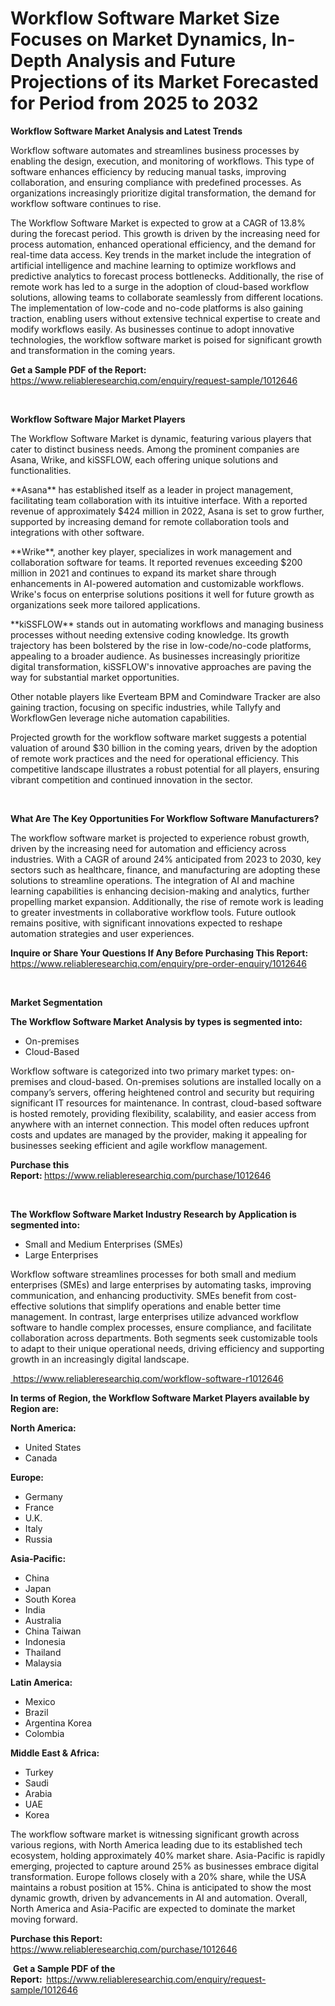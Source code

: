 <p><h1>Workflow Software Market Size Focuses on Market Dynamics, In-Depth Analysis and Future Projections of its Market Forecasted for Period from 2025 to 2032</h1></p><p><strong>Workflow Software Market Analysis and Latest Trends</strong></p>
<p><p>Workflow software automates and streamlines business processes by enabling the design, execution, and monitoring of workflows. This type of software enhances efficiency by reducing manual tasks, improving collaboration, and ensuring compliance with predefined processes. As organizations increasingly prioritize digital transformation, the demand for workflow software continues to rise.</p><p>The Workflow Software Market is expected to grow at a CAGR of 13.8% during the forecast period. This growth is driven by the increasing need for process automation, enhanced operational efficiency, and the demand for real-time data access. Key trends in the market include the integration of artificial intelligence and machine learning to optimize workflows and predictive analytics to forecast process bottlenecks. Additionally, the rise of remote work has led to a surge in the adoption of cloud-based workflow solutions, allowing teams to collaborate seamlessly from different locations. The implementation of low-code and no-code platforms is also gaining traction, enabling users without extensive technical expertise to create and modify workflows easily. As businesses continue to adopt innovative technologies, the workflow software market is poised for significant growth and transformation in the coming years.</p></p>
<p><strong>Get a Sample PDF of the Report:&nbsp;</strong> <a href="https://www.reliableresearchiq.com/enquiry/request-sample/1012646?utm_campaign=3506&utm_medium=2&utm_source=Github&utm_content=ia&utm_term=16042025&utm_id=workflow-software">https://www.reliableresearchiq.com/enquiry/request-sample/1012646</a></p>
<p>&nbsp;</p>
<p><strong>Workflow Software Major Market Players</strong></p>
<p><p>The Workflow Software Market is dynamic, featuring various players that cater to distinct business needs. Among the prominent companies are Asana, Wrike, and kiSSFLOW, each offering unique solutions and functionalities.</p><p>**Asana** has established itself as a leader in project management, facilitating team collaboration with its intuitive interface. With a reported revenue of approximately $424 million in 2022, Asana is set to grow further, supported by increasing demand for remote collaboration tools and integrations with other software.</p><p>**Wrike**, another key player, specializes in work management and collaboration software for teams. It reported revenues exceeding $200 million in 2021 and continues to expand its market share through enhancements in AI-powered automation and customizable workflows. Wrike's focus on enterprise solutions positions it well for future growth as organizations seek more tailored applications.</p><p>**kiSSFLOW** stands out in automating workflows and managing business processes without needing extensive coding knowledge. Its growth trajectory has been bolstered by the rise in low-code/no-code platforms, appealing to a broader audience. As businesses increasingly prioritize digital transformation, kiSSFLOW's innovative approaches are paving the way for substantial market opportunities.</p><p>Other notable players like Everteam BPM and Comindware Tracker are also gaining traction, focusing on specific industries, while Tallyfy and WorkflowGen leverage niche automation capabilities. </p><p>Projected growth for the workflow software market suggests a potential valuation of around $30 billion in the coming years, driven by the adoption of remote work practices and the need for operational efficiency. This competitive landscape illustrates a robust potential for all players, ensuring vibrant competition and continued innovation in the sector.</p></p>
<p>&nbsp;</p>
<p><strong>What Are The Key Opportunities For Workflow Software Manufacturers?</strong></p>
<p><p>The workflow software market is projected to experience robust growth, driven by the increasing need for automation and efficiency across industries. With a CAGR of around 24% anticipated from 2023 to 2030, key sectors such as healthcare, finance, and manufacturing are adopting these solutions to streamline operations. The integration of AI and machine learning capabilities is enhancing decision-making and analytics, further propelling market expansion. Additionally, the rise of remote work is leading to greater investments in collaborative workflow tools. Future outlook remains positive, with significant innovations expected to reshape automation strategies and user experiences.</p></p>
<p><strong>Inquire or Share Your Questions If Any Before Purchasing This Report:</strong> <a href="https://www.reliableresearchiq.com/enquiry/pre-order-enquiry/1012646?utm_campaign=3506&utm_medium=2&utm_source=Github&utm_content=ia&utm_term=16042025&utm_id=workflow-software">https://www.reliableresearchiq.com/enquiry/pre-order-enquiry/1012646</a></p>
<p>&nbsp;</p>
<p><strong>Market Segmentation</strong></p>
<p><strong>The Workflow Software Market Analysis by types is segmented into:</strong></p>
<p><ul><li>On-premises</li><li>Cloud-Based</li></ul></p>
<p><p>Workflow software is categorized into two primary market types: on-premises and cloud-based. On-premises solutions are installed locally on a company’s servers, offering heightened control and security but requiring significant IT resources for maintenance. In contrast, cloud-based software is hosted remotely, providing flexibility, scalability, and easier access from anywhere with an internet connection. This model often reduces upfront costs and updates are managed by the provider, making it appealing for businesses seeking efficient and agile workflow management.</p></p>
<p><strong>Purchase this Report:&nbsp;</strong><a href="https://www.reliableresearchiq.com/purchase/1012646?utm_campaign=3506&utm_medium=2&utm_source=Github&utm_content=ia&utm_term=16042025&utm_id=workflow-software">https://www.reliableresearchiq.com/purchase/1012646</a></p>
<p>&nbsp;</p>
<p><strong>The Workflow Software Market Industry Research by Application is segmented into:</strong></p>
<p><ul><li>Small and Medium Enterprises (SMEs)</li><li>Large Enterprises</li></ul></p>
<p><p>Workflow software streamlines processes for both small and medium enterprises (SMEs) and large enterprises by automating tasks, improving communication, and enhancing productivity. SMEs benefit from cost-effective solutions that simplify operations and enable better time management. In contrast, large enterprises utilize advanced workflow software to handle complex processes, ensure compliance, and facilitate collaboration across departments. Both segments seek customizable tools to adapt to their unique operational needs, driving efficiency and supporting growth in an increasingly digital landscape.</p></p>
<p><a href="https://www.reliableresearchiq.com/workflow-software-r1012646?utm_campaign=3506&utm_medium=2&utm_source=Github&utm_content=ia&utm_term=16042025&utm_id=workflow-software">&nbsp;https://www.reliableresearchiq.com/workflow-software-r1012646</a></p>
<p><strong>In terms of Region, the Workflow Software Market Players available by Region are:</strong></p>
<p>
    <p> <strong> North America: </strong>
        <ul>
            <li>United States</li>
            <li>Canada</li>
        </ul>
        </p> 
    <p> <strong> Europe: </strong>
        <ul>
            <li>Germany</li>
            <li>France</li>
            <li>U.K.</li>
            <li>Italy</li>
            <li>Russia</li>
        </ul>
        </p> 
    <p> <strong> Asia-Pacific: </strong>
        <ul>
            <li>China</li>
            <li>Japan</li>
            <li>South Korea</li>
            <li>India</li>
            <li>Australia</li>
            <li>China Taiwan</li>
            <li>Indonesia</li>
            <li>Thailand</li>
            <li>Malaysia</li>
        </ul>
        </p> 
    <p> <strong> Latin America: </strong>
        <ul>
            <li>Mexico</li>
            <li>Brazil</li>
            <li>Argentina Korea</li>
            <li>Colombia</li>
        </ul>
        </p> 
    <p> <strong> Middle East & Africa: </strong>
        <ul>
            <li>Turkey</li>
            <li>Saudi</li>
            <li>Arabia</li>
            <li>UAE</li>
            <li>Korea</li>
        </ul>
    </p>
    </p>
<p><p>The workflow software market is witnessing significant growth across various regions, with North America leading due to its established tech ecosystem, holding approximately 40% market share. Asia-Pacific is rapidly emerging, projected to capture around 25% as businesses embrace digital transformation. Europe follows closely with a 20% share, while the USA maintains a robust position at 15%. China is anticipated to show the most dynamic growth, driven by advancements in AI and automation. Overall, North America and Asia-Pacific are expected to dominate the market moving forward.</p></p>
<p><strong>Purchase this Report: </strong><a href="https://www.reliableresearchiq.com/purchase/1012646?utm_campaign=3506&utm_medium=2&utm_source=Github&utm_content=ia&utm_term=16042025&utm_id=workflow-software">https://www.reliableresearchiq.com/purchase/1012646</a></p>
<p>&nbsp;<strong>Get a Sample PDF of the Report:&nbsp;&nbsp;</strong><a href="https://www.reliableresearchiq.com/enquiry/request-sample/1012646?utm_campaign=3506&utm_medium=2&utm_source=Github&utm_content=ia&utm_term=16042025&utm_id=workflow-software">https://www.reliableresearchiq.com/enquiry/request-sample/1012646</a></p>
<p><strong></strong></p>
<p><p></p><p></p><p></p></p>